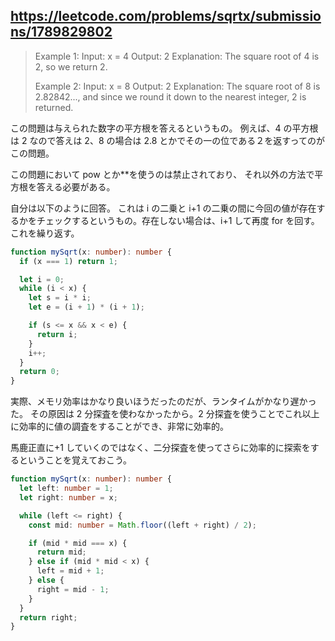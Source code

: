 ## https://leetcode.com/problems/sqrtx/submissions/1789829802

> Example 1:
> Input: x = 4
> Output: 2
> Explanation: The square root of 4 is 2, so we return 2.
>
> Example 2:
> Input: x = 8
> Output: 2
> Explanation: The square root of 8 is 2.82842..., and since we round it down to the nearest integer, 2 is returned.

この問題は与えられた数字の平方根を答えるというもの。
例えば、4 の平方根は 2 なので答えは 2、8 の場合は 2.8 とかでその一の位である２を返すってのがこの問題。

この問題において pow とか\*\*を使うのは禁止されており、
それ以外の方法で平方根を答える必要がある。

自分は以下のように回答。
これは i の二乗と i+1 の二乗の間に今回の値が存在するかをチェックするというもの。存在しない場合は、i+1 して再度 for を回す。
これを繰り返す。

```ts
function mySqrt(x: number): number {
  if (x === 1) return 1;

  let i = 0;
  while (i < x) {
    let s = i * i;
    let e = (i + 1) * (i + 1);

    if (s <= x && x < e) {
      return i;
    }
    i++;
  }
  return 0;
}
```

実際、メモリ効率はかなり良いほうだったのだが、ランタイムがかなり遅かった。
その原因は 2 分探査を使わなかったから。2 分探査を使うことでこれ以上に効率的に値の調査をすることができ、非常に効率的。

馬鹿正直に+1 していくのではなく、二分探査を使ってさらに効率的に探索をするということを覚えておこう。

```ts
function mySqrt(x: number): number {
  let left: number = 1;
  let right: number = x;

  while (left <= right) {
    const mid: number = Math.floor((left + right) / 2);

    if (mid * mid === x) {
      return mid;
    } else if (mid * mid < x) {
      left = mid + 1;
    } else {
      right = mid - 1;
    }
  }
  return right;
}
```
